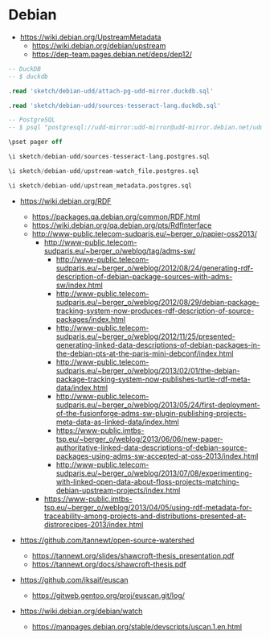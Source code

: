 # Debian

* <https://wiki.debian.org/UpstreamMetadata>
  + <https://wiki.debian.org/debian/upstream>
  + <https://dep-team.pages.debian.net/deps/dep12/>

```sql
-- DuckDB
-- $ duckdb

.read 'sketch/debian-udd/attach-pg-udd-mirror.duckdb.sql'

.read 'sketch/debian-udd/sources-tesseract-lang.duckdb.sql'

```

```sql
-- PostgreSQL
-- $ psql "postgresql://udd-mirror:udd-mirror@udd-mirror.debian.net/udd"

\pset pager off

\i sketch/debian-udd/sources-tesseract-lang.postgres.sql

\i sketch/debian-udd/upstream-watch_file.postgres.sql

\i sketch/debian-udd/upstream_metadata.postgres.sql

```

* <https://wiki.debian.org/RDF>
  + <https://packages.qa.debian.org/common/RDF.html>
  + <https://wiki.debian.org/qa.debian.org/pts/RdfInterface>
  + <http://www-public.telecom-sudparis.eu/~berger_o/papier-oss2013/>
    + <http://www-public.telecom-sudparis.eu/~berger_o/weblog/tag/adms-sw/>
      + <http://www-public.telecom-sudparis.eu/~berger_o/weblog/2012/08/24/generating-rdf-description-of-debian-package-sources-with-adms-sw/index.html>
      + <http://www-public.telecom-sudparis.eu/~berger_o/weblog/2012/08/29/debian-package-tracking-system-now-produces-rdf-description-of-source-packages/index.html>
      + <http://www-public.telecom-sudparis.eu/~berger_o/weblog/2012/11/25/presented-generating-linked-data-descriptions-of-debian-packages-in-the-debian-pts-at-the-paris-mini-debconf/index.html>
      + <http://www-public.telecom-sudparis.eu/~berger_o/weblog/2013/02/01/the-debian-package-tracking-system-now-publishes-turtle-rdf-meta-data/index.html>
      + <http://www-public.telecom-sudparis.eu/~berger_o/weblog/2013/05/24/first-deployment-of-the-fusionforge-adms-sw-plugin-publishing-projects-meta-data-as-linked-data/index.html>
      + <https://www-public.imtbs-tsp.eu/~berger_o/weblog/2013/06/06/new-paper-authoritative-linked-data-descriptions-of-debian-source-packages-using-adms-sw-accepted-at-oss-2013/index.html>
      + <http://www-public.telecom-sudparis.eu/~berger_o/weblog/2013/07/08/experimenting-with-linked-open-data-about-floss-projects-matching-debian-upstream-projects/index.html>
    + <https://www-public.imtbs-tsp.eu/~berger_o/weblog/2013/04/05/using-rdf-metadata-for-traceability-among-projects-and-distributions-presented-at-distrorecipes-2013/index.html>



* <https://github.com/tannewt/open-source-watershed>
    * <https://tannewt.org/slides/shawcroft-thesis_presentation.pdf>
    * <https://tannewt.org/docs/shawcroft-thesis.pdf>
* <https://github.com/iksaif/euscan>
    * <https://gitweb.gentoo.org/proj/euscan.git/log/>
* <https://wiki.debian.org/debian/watch>
  + <https://manpages.debian.org/stable/devscripts/uscan.1.en.html>
